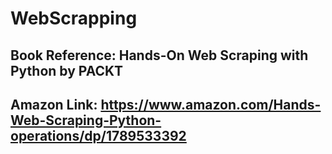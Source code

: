 # WebScrapping
## Book Reference: Hands-On Web Scraping with Python by PACKT
## Amazon Link: https://www.amazon.com/Hands-Web-Scraping-Python-operations/dp/1789533392
